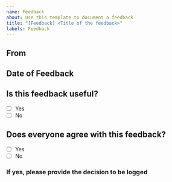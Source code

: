```yaml
---
name: Feedback
about: Use this template to document a feedback
title: "[Feedback] <Title of the feedback>"
labels: Feedback
---
```


## From
<!-- Describe the source of the feedback (e.g., client, internal team, user testing) -->

## Date of Feedback
<!-- Enter the date when the feedback was received (e.g., YYYY-MM-DD) -->

## Is this feedback useful?
<!-- Select whether the feedback is useful or not -->
- [ ] Yes
- [ ] No

## Does everyone agree with this feedback?
<!-- Select whether there is consensus on the feedback -->
- [ ] Yes
- [ ] No

### If yes, please provide the decision to be logged
<!-- If the feedback is agreed upon, record the decision summary here -->
